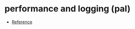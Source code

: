 # performance and logging (pal)

- [Reference](https://docs.splunk.com/Documentation/Splunk/8.0.2/Data/MonitorWindowsperformance)
